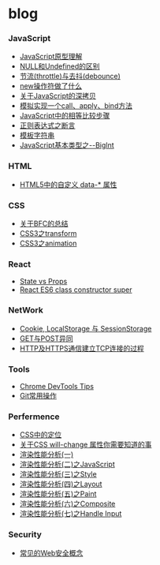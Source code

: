 # blog

### JavaScript
+ [JavaScript原型理解](https://github.com/LiuL0703/blog/blob/master/JavaScript/原型.md)
+ [NULL和Undefined的区别](https://github.com/LiuL0703/blog/issues/4)
+ [节流(throttle)与去抖(debounce)](https://github.com/LiuL0703/blog/issues/11)
+ [new操作符做了什么](https://github.com/LiuL0703/blog/issues/17)
+ [关于JavaScript的深拷贝](https://github.com/LiuL0703/blog/issues/19)
+ [模拟实现一个call、apply、bind方法](https://github.com/LiuL0703/blog/issues/21)
+ [JavaScript中的相等比较步骤](https://github.com/LiuL0703/blog/issues/26)
+ [正则表达式之断言](https://github.com/LiuL0703/blog/issues/28)
+ [模板字符串](https://liul0703.github.io/2017/02/03/Template-Literals/)
+ [JavaScript基本类型之--BigInt](https://github.com/LiuL0703/blog/issues/30)


### HTML
+ [HTML5中的自定义 data-* 属性](https://github.com/LiuL0703/blog/issues/5)

### CSS
+ [关于BFC的总结](https://liul0703.github.io/2017/03/20/%E5%85%B3%E4%BA%8EBFC%E7%9A%84%E6%80%BB%E7%BB%93/)
+ [CSS3之transform](https://liul0703.github.io/2017/02/28/CSS3与3D轮转(一)/)
+ [CSS3之animation](https://liul0703.github.io/2017/03/01/CSS3与3D轮转(二)/)


### React
+ [State vs Props](https://github.com/LiuL0703/blog/issues/6)
+ [React ES6 class constructor super](https://github.com/LiuL0703/blog/issues/8)


### NetWork
+ [Cookie, LocalStorage 与 SessionStorage](https://github.com/LiuL0703/blog/issues/7)
+ [GET与POST异同](https://github.com/LiuL0703/blog/issues/13)
+ [HTTP及HTTPS通信建立TCP连接的过程](https://github.com/LiuL0703/blog/issues/23)


### Tools
+ [Chrome DevTools Tips](https://github.com/LiuL0703/blog/blob/master/JavaScript/DevTools.md)
+ [Git常用操作](https://github.com/LiuL0703/blog/issues/20)


### Perfermence
+ [CSS中的定位](https://github.com/LiuL0703/blog/issues/22)
+ [关于CSS will-change 属性你需要知道的事](https://github.com/LiuL0703/blog/issues/29)
+ [渲染性能分析(一)](https://github.com/LiuL0703/blog/issues/32)
+ [渲染性能分析(二)之JavaScript](https://github.com/LiuL0703/blog/issues/34)
+ [渲染性能分析(三)之Style](https://github.com/LiuL0703/blog/issues/36)
+ [渲染性能分析(四)之Layout]()
+ [渲染性能分析(五)之Paint]()
+ [渲染性能分析(六)之Composite]()
+ [渲染性能分析(七)之Handle Input](https://github.com/LiuL0703/blog/issues/35)



### Security
+ [常见的Web安全概念](https://github.com/LiuL0703/blog/issues/27)


